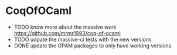 # CoqOfOCaml

* TODO know more about the massive work https://github.com/mrmr1993/coq-of-ocaml
* TODO udpate the massive-ci tests with the new versions
* DONE update the OPAM packages to only have working versions
